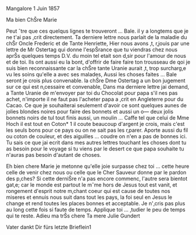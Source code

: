  Mangalore 1 Juin 1857

Ma bien ChŠre Marie

Peut ˆtre que ces quelqus lignes te trouveront … Bale. il y a longtems que je ne t'ai pas ‚crit directement. Ta derniere lettre nous parlait de la maladie du chŠr Oncle Frederic et de Tante Henriette, Hier nous avons ‚t‚ r‚jouis par une lettre de Mr Ostertag qui donne l'espŠrance que tu viendras chez nous aprŠs quelques temps D.V. du moin tel etait son d‚sir pour l'amour de nous et de toi. Ils ont aussi eu la bont‚ d'offrir de faire faire ton trousseau de qoi je suis bien reconnaissante car la chŠre tante Uranie aurait ‚t‚ trop surcharg‚e vu les soins qu'elle a avec ses malades, Aussi les choses faites … Bale seront je crois plus convenable. la chŠre Dme Ostertag a un bon jugement sur ce qui est n‚cessaire et convenable, Dans ma derniere lettre jai demand‚ a Tante Uranie de m'envoyer par toi du Chocolat pour papa s'il nes pas achet‚ n'importe il ne faut pas l'acheter papa a ‚crit en Angleterre pour du Cacao. Ce que je souhaiterai seulement d'avoir ce sont quelques aunes de jolies blondes noires pour faire des bonnets et aussi un o— deux jolis bonnets noirs de tul tout finis aussi, un moulin … Caffe tel que celui de Mme Hoch il est tout en Coton* <Messing>1 il coute beaucoup d'argent je crois, mais c'est les seuls bons pour ce pays ou on ne sait pas les r‚parer. Aporte aussi du fil ou coton de couleur, et des aiguilles … coudre on n'en a pas de bonnes ici. Tu sais ce que jai ecrit dans mes autres lettres touchant les choses dont tu as besoin pour le voyage si tu viens par le desert ce que papa souhaite tu n'auras pas besoin d'autant de choses.

Eh bien chere Marie je metonne qu'elle joie surpasse chez toi … cette heure celle de venir chez nous ou celle que le Cher Sauveur donne par le pardon des p‚ches? Si cette derniŠre n'a pas encore commenc‚ l'autre sera bientot gat‚e; car le monde est partout le mˆme hors de Jesus tout est vanit‚ et rongement d'esprit notre m‚chant coeur qui est cause de toutes nos miseres et ennuis nous suit dans tout les pays, la foi seul en Jesus le change et rend toutes les places bonnes et acceptable. Je n'‚cris pas plus au long cette fois si faute de temps. Applique toi … ‚tudier le peu de temps qui te reste. Adieu ma trŠs chere
 Ta mere Julie Gundert

Vater dankt Dir fürs letzte Brieflein1

